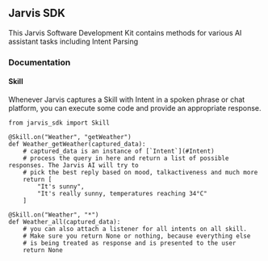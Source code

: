 ## Jarvis SDK

This Jarvis Software Development Kit contains methods for various AI assistant tasks including Intent Parsing


### Documentation


#### Skill

Whenever Jarvis captures a Skill with Intent in a spoken phrase or chat platform, you can execute some code and provide an appropriate response.

```
from jarvis_sdk import Skill

@Skill.on("Weather", "getWeather")
def Weather_getWeather(captured_data):
    # captured_data is an instance of [`Intent`](#Intent)
    # process the query in here and return a list of possible responses. The Jarvis AI will try to  
    # pick the best reply based on mood, talkactiveness and much more
    return [
        "It's sunny",
        "It's really sunny, temperatures reaching 34°C"
    ]

@Skill.on("Weather", "*")
def Weather_all(captured_data):
    # you can also attach a listener for all intents on all skill.
    # Make sure you return None or nothing, because everything else
    # is being treated as response and is presented to the user
    return None
```